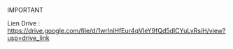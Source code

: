 IMPORTANT 

Lien Drive : https://drive.google.com/file/d/1wrInlHfEur4qVIeY9fQd5dICYuLvRsiH/view?usp=drive_link
